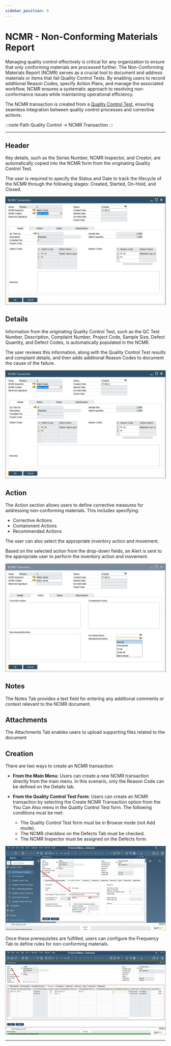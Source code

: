 ```yaml
---
sidebar_position: 9
---
```


# NCMR - Non-Conforming Materials Report

Managing quality control effectively is critical for any organization to ensure that only conforming materials are processed further. The Non-Conforming Materials Report (NCMR) serves as a crucial tool to document and address materials or items that fail Quality Control Tests. By enabling users to record additional Reason Codes, specify Action Plans, and manage the associated workflow, NCMR ensures a systematic approach to resolving non-conformance issues while maintaining operational efficiency.

The NCMR transaction is created from a [Quality Control Test](../quality-control/quality-control-test/overview.md), ensuring seamless integration between quality control processes and corrective actions.

:::note Path
    Quality Control → NCMR Transaction
:::

---

## Header

Key details, such as the Series Number, NCMR Inspector, and Creator, are automatically copied into the NCMR form from the originating Quality Control Test.

The user is required to specify the Status and Date to track the lifecycle of the NCMR through the following stages: Created, Started, On-Hold, and Closed.

![NCMR](./media/ncmr-non-conforming-materials-report/ncmr-transaction.webp)

## Details

Information from the originating Quality Control Test, such as the QC Test Number, Description, Complaint Number, Project Code, Sample Size, Defect Quantity, and Defect Codes, is automatically populated in the NCMR.

The user reviews this information, along with the Quality Control Test results and complaint details, and then adds additional Reason Codes to document the cause of the failure.

![NCMR](./media/ncmr-non-conforming-materials-report/ncmr-transaction.webp)

## Action

The Action section allows users to define corrective measures for addressing non-conforming materials. This includes specifying:

- Corrective Actions
- Containment Actions
- Recommended Actions

The user can also select the appropriate inventory action and movement.

Based on the selected action from the drop-down fields, an Alert is sent to the appropriate user to perform the inventory action and movement.

![NCRM Action](./media/ncmr-non-conforming-materials-report/ncmr-action-tab.webp)

## Notes

The Notes Tab provides a text field for entering any additional comments or context relevant to the NCMR document.

## Attachments

The Attachments Tab enables users to upload supporting files related to the document

## Creation

There are two ways to create an NCMR transaction:

- **From the Main Menu**: Users can create a new NCMR transaction directly from the main menu. In this scenario, only the Reason Code can be defined on the Details tab.
- **From the Quality Control Test Form**: Users can create an NCMR transaction by selecting the Create NCMR Transaction option from the You Can Also menu in the Quality Control Test form. The following conditions must be met:

  - The Quality Control Test form must be in Browse mode (not Add mode).
  - The NCMR checkbox on the Defects Tab must be checked.
  - The NCMR Inspector must be assigned on the Defects form.

![Use Frequency Rules](./media/ncmr-non-conforming-materials-report/use-frequency-rules.webp)

Once these prerequisites are fulfilled, users can configure the Frequency Tab to define rules for non-conforming materials.

![Frequency Tab](./media/ncmr-non-conforming-materials-report/frequency-tab.webp)

---
